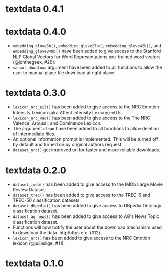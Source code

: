 # textdata 0.4.1

# textdata 0.4.0

* `embedding_glove6b()`, `embedding_glove27b()`, `embedding_glove42b()`, and `embedding_glove840b()` have been added to give access to the Stanford NLP Global Vectors for Word Representations pre-trained word vectors (@jonthegeek, #26).
* `manual_download` argument have been added to all functions to allow the user to manual place file download at right place.

# textdata 0.3.0

*  `lexicon_nrc_eil()` has been added to give access to the NRC Emotion Intensity Lexicon (aka Affect Intensity Lexicon) v0.5.
*  `lexicon_nrc_vad()` has been added to give access to the The NRC Valence, Arousal, and Dominance Lexicon.
* The argument `clean` have been added to all functions to allow deletion of intermediate files.
* An optional information prompt is implemented. This will be turned off by default and turned on by original authors request.
* `dataset_nrc()` got improved url for faster and more reliable downloads.

# textdata 0.2.0

* `dataset_imdb()` has been added to give access to the IMDb Large Movie Review Dataset.
* `dataset_trec()` has been added to give access to the TREC-6 and TREC-50 classification datasets.
* `dataset_dbpedia()` has been added to give access to DBpedia Ontology classification dataset.
* `dataset_ag_news()` has been added to give access to AG's News Topic classification dataset.
* Functions will now notify the user about the download mechanism used to download the data. http/https etc. (#12).
* `lexicon_nrc()` has been added to give access to the  NRC Emotion lexicon (@juliasilge, #11).

# textdata 0.1.0
